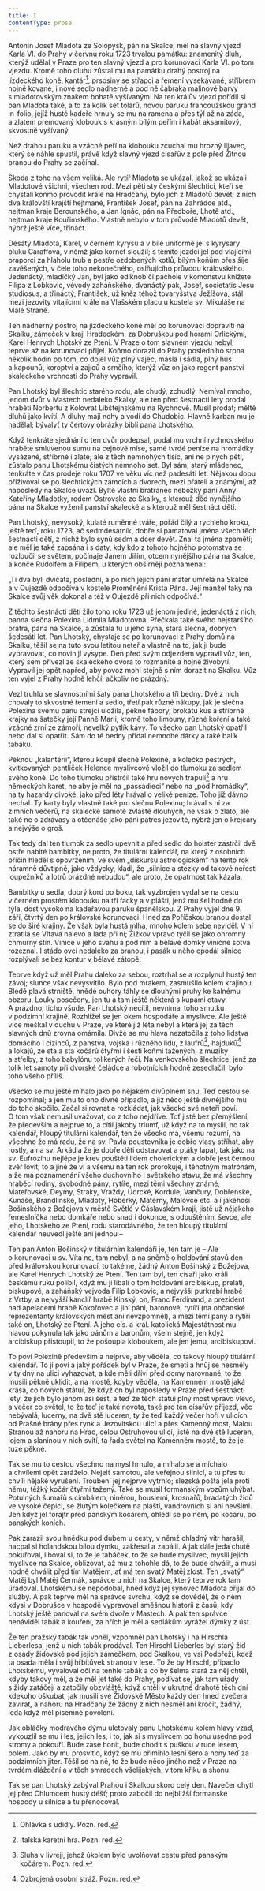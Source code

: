 ```yaml
---
title: I
contentType: prose
---
```


<section>

Antonín Josef Mladota ze Solopysk, pán na Skalce, měl na slavný vjezd Karla VI. do Prahy v červnu roku 1723 trvalou památku: znamenitý dluh, kterýž udělal v Praze pro ten slavný vjezd a pro korunovaci Karla VI. po tom vjezdu. Kromě toho dluhu zůstal mu na památku drahý postroj na jízdeckého koně, kantár[^2], prsosiny se střapci a řemení vysekávané, stříbrem hojně kované, i nové sedlo nádherné a pod ně čabraka malinové barvy s mladotovským znakem bohatě vyšívaným. Na ten králův vjezd pořídil si pan Mladota také, a to za kolik set tolarů, novou paruku francouzskou grand in-folio, jejíž husté kadeře hrnuly se mu na ramena a přes týl až na záda, a zlatem premovaný klobouk s krásným bílým peřím i kabát aksamitový, skvostně vyšívaný.

Než drahou paruku a vzácné peří na klobouku zcuchal mu hrozný lijavec, který se náhle spustil, právě když slavný vjezd císařův z pole před Žitnou branou do Prahy se začínal.

Škoda z toho na všem veliká. Ale rytíř Mladota se ukázal, jakož se ukázali Mladotové všichni, všechen rod. Mezi pěti sty českými šlechtici, kteří se chystali koňmo provodit krále na Hradčany, bylo jich z Mladotů devět; z nich dva královští krajští hejtmané, František Josef, pán na Zahrádce atd., hejtman kraje Berounského, a Jan Ignác, pán na Předboře, Lhotě atd., hejtman kraje Kouřimského. Vlastně nebylo v tom průvodě Mladotů devět, nýbrž ještě více, třináct.

Desátý Mladota, Karel, v černém kyrysu a v bílé uniformě jel s kyrysary pluku Caraffova, v němž jako kornet sloužil; s těmito jezdci jel pod vlajícími praporci za hlaholu trub a pestře ozdobených kotlů, bílým koňům přes šíje zavěšených, v čele toho nekonečného, oslňujícího průvodu královského. Jedenáctý, mladičký Jan, byl jako edlknob či pachole v komonstvu knížete Filipa z Lobkovic, vévody zaháňského, dvanáctý pak, Josef, societatis Jesu studiosus, a třináctý, František, už kněz téhož tovaryšstva Ježíšova, stál mezi jezovity vítajícími krále na Vlašském placu u kostela sv. Mikuláše na Malé Straně.

Ten nádherný postroj na jízdeckého koně měl po korunovaci dopraviti na Skalku, zámeček v kraji Hradeckém, za Dobruškou pod horami Orlickými, Karel Henrych Lhotský ze Ptení. V Praze o tom slavném vjezdu nebyl; teprve až na korunovaci přijel. Koňmo dorazil do Prahy posledního srpna několik hodin po tom, co dojel vůz plný vajec, másla i sádla, plný hus a kapounů, koroptví a zajíců a srnčího, kterýž vůz on jako regent panství skaleckého vrchnosti do Prahy vypravil.

Pan Lhotský byl šlechtic starého rodu, ale chudý, zchudlý. Nemíval mnoho, jenom dvůr v Mastech nedaleko Skalky, ale ten před šestnácti lety prodal hraběti Norbertu z Kolovrat Libštejnskému na Rychnově. Musil prodat; měltě dluhů jako kvítí. A dluhy mají nohy a vodí do Chudobic. Hlavně karban mu je nadělal; bývalyť ty čertovy obrázky biblí pana Lhotského.

Když tenkráte sjednání o ten dvůr podepsal, podal mu vrchní rychnovského hraběte smluvenou sumu na cejnové míse, samé tvrdé peníze na hromádky vysázené, stříbrné i zlaté; ale z těch nemnohých tisíc, ani ne plných pěti, zůstalo panu Lhotskému čistých nemnoho set. Byl sám, starý mládenec, tenkráte v čas prodeje roku 1707 ve věku víc než padesáti let. Nějakou dobu přiživoval se po šlechtických zámcích a dvorech, mezi přáteli a známými, až naposledy na Skalce uvázl. Byltě vlastní bratranec nebožky paní Anny Kateřiny Mladotky, rodem Ostrovské ze Skalky, s kterouž děd nynějšího pána na Skalce vyženil panství skalecké a s kterouž měl šestnáct dětí.

Pan Lhotský, nevysoký, kulaté ruměnné tváře, pořád čilý a rychlého kroku, ještě teď, roku 1723, ač sedmdesátník, dobře si pamatoval jména všech těch šestnácti dětí, z nichž bylo synů sedm a dcer devět. Znal ta jména zpaměti; ale měl je také zapsána i s daty, kdy kdo z tohoto hojného potomstva se rozloučil se světem, počínaje Janem Jiřím, otcem nynějšího pána na Skalce, a konče Rudolfem a Filipem, u kterých obšírněji poznamenal:

„Ti dva byli dvíčata, poslední, a po nich jejich paní mater umřela na Skalce a v Oujezdě odpočívá v kostele Proměnění Krista Pána. Její manžel taky na Skalce svůj věk dokonal a též v Oujezdě při nich odpočívá.“

Z těchto šestnácti dětí žilo toho roku 1723 už jenom jediné, jedenáctá z nich, panna slečna Polexina Lidmila Mladotovna. Přečkala také svého nejstaršího bratra, pána na Skalce, a zůstala tu u jeho syna, stará slečna, dobrých šedesáti let. Pan Lhotský, chystaje se po korunovaci z Prahy domů na Skalku, těšil se na tuto svou letitou neteř a vlastně na to, jak jí bude vypravovat, co novin jí vysype. Den před svým odjezdem vypravil vůz, ten, který sem přivezl ze skaleckého dvora to rozmanité a hojné živobytí. Vypravil jej opět napřed, aby povoz mohl stejně s ním dorazit na Skalku. Vůz ten vyjel z Prahy hodně lehčí, ačkoliv ne prázdný.

Vezl truhlu se slavnostními šaty pana Lhotského a tři bedny. Dvě z nich chovaly to skvostné řemení a sedlo, třetí pak různé nákupy, jak je slečna Polexina svému panu strejci uložila, pěkné fábory, brokátu kus a stříbrné krajky na šatečky její Panně Marii, kromě toho limouny, různé koření a také vzácné zrní ze zámoří, nevelký pytlík kávy. To všecko pan Lhotský opatřil nebo dal si opatřit. Sám do té bedny přidal nemnohé dárky a také balík tabáku.

Pěknou „kalantérii“, kterou koupil slečně Polexině, a kolečko pestrých, kvítkovaných pentliček Helence myslivcově vložil do tlumoku za sedlem svého koně. Do toho tlumoku přistrčil také hru nových trapulí[^3] a hru německých karet, ne aby je měl na „passadieci“ nebo na „pod hromádky“, na ty hazardy divoké, jako před léty hrával o veliké peníze. Toho již dávno nechal. Ty karty byly vlastně také pro slečnu Polexinu; hrával s ní za zimních večerů, na skalecké samotě zvláště dlouhých, ne však o zlato, ale také ne o zdrávasy a otčenáše jako páni patres jezovité, nýbrž jen o krejcary a nejvýše o groš.

Tak tedy dal ten tlumok za sedlo upevnit a před sedlo do holster zastrčil dvě ostře nabité bambitky, ne proto, že titulární kalendář, na který z osobních příčin hleděl s opovržením, ve svém „diskursu astrologickém“ na tento rok náramně důvtipně, jako vždycky, kladl, že „silnice a stezky od takové neřesti loupežníků a lotrů prázdné nebudou“, ale proto, že opatrnost tak kázala.

Bambitky u sedla, dobrý kord po boku, tak vyzbrojen vydal se na cestu v černém prostém klobouku na tři facky a v plášti, jenž mu šel hodně do týla, dost vysoko na kadeřavou paruku španělskou. Z Prahy vyjel dne 9. září, čtvrtý den po královské korunovaci. Hned za Poříčskou branou dostal se do širé krajiny. Že však byla hustá mlha, mnoho kolem sebe neviděl. V ní ztratila se Vltava nalevo a lada při ní; Žižkov vpravo tyčil se jako ohromný chmurný stín. Vinice v jeho svahu a pod ním a bělavé domky viničné sotva rozeznal. I stádo ovcí nedaleko za branou, i pasák u něho opodál silnice rozplývali se bez kontur v bělavé zátopě.

Teprve když už měl Prahu daleko za sebou, roztrhal se a rozplynul hustý ten závoj; slunce však nevysvítilo. Bylo pod mrakem, zasmušilo kolem krajinou. Bledě plavá strniště, hnědé ouhory táhly se dlouhými pruhy ke kalnému obzoru. Louky posečeny, jen tu a tam ještě některá s kupami otavy. A prázdno, ticho všude. Pan Lhotský necítil, nevnímal toho smutku v podzimní krajině. Rozhlížel se jen okem hospodáře a myslivce. Ale ještě více meškal v duchu v Praze, ve které již léta nebyl a která jej za těch slavných dnů zrovna omámila. Divže se mu hlava nezatočila z toho lidstva domácího i cizinců, z panstva, vojska i různého lidu, z laufrů[^4], hajduků[^5] a lokajů, ze sta a sta kočárů čtyřmi i šesti koňmi tažených, z muziky a střelby, z toho babylónu tolikerých řečí. Na venkovského šlechtice, jenž za tolik let samoty při dvorské čeládce a robotnících hodně zesedlačil, bylo toho všeho příliš.

Všecko se mu ještě míhalo jako po nějakém divůplném snu. Teď cestou se rozpomínal; a jen mu to ono divné připadlo, a již něco ještě divnějšího mu do toho skočilo. Začal si rovnat a rozkládat, jak všecko své neteři poví. O tom však nemusil uvažovat, co z toho nejdříve. Toť jisté bez přemýšlení, že především a nejprve to, a cítil jakoby triumf, už když na to myslil, no tak kalendář, hloupý titulární kalendář, ten že všecko má, všemu rozumí, na všechno že má radu, že na sv. Pavla poustevníka je dobře vlasy stříhat, aby rostly, a na sv. Arkádia že je dobře děti odstavovat a ptáky lapat, tak jako na sv. Eufrózínu nejlépe je krev pouštěti lidem cholerickým a dobře jest černou zvěř lovit; to a jiné že ví a všemu na ten rok prorokuje, i těhotným matrónám, a že má poznamenání všeho duchovního i světského stavu, že má všechny hraběcí rodiny, svobodné pány, rytíře, mezi těmi všechny známé, Mateřovské, Deymy, Straky, Vraždy, Údrcké, Kordule, Vančury, Dobřenské, Kunáše, Brandlinské, Mladoty, Hoberky, Materny, Malovce etc. a i jakéhosi Bošinského z Božejova v městě Světlé v Čáslavském kraji, jistě už nějakého řemeslníčka nebo domkáře nebo snad i dokonce, s odpuštěním, ševce, ale jeho, Lhotského ze Ptení, rodu starodávného, že ten hloupý titulární kalendář neuvedl ještě ani jednou –

Ten pan Anton Bošinský v titulárním kalendáři je, ten tam je – Ale o korunovaci u sv. Víta ne, tam nebyl, a na sněmě o holdování stavů den před královskou korunovací, to také ne, žádný Anton Bošinský z Božejova, ale Karel Henrych Lhotský ze Ptení. Ten tam byl, ten císaři jako králi českému ruku políbil, když mu ji líbali o tom holdování arcibiskup, preláti, biskupové, a zaháňský vejvoda Filip Lobkovic, a nejvyšší purkrabí hrabě z Vrtby, a nejvyšší kanclíř hrabě Kinský, on, Franc Ferdinand, a prezident nad apelacemi hrabě Kokořovec a jiní páni, baronové, rytíři (na občanské reprezentanty královských měst ani nevzpomněl), a mezi těmi pány a rytíři také on, Lhotský ze Ptení. A jeho cís. a král. katolická Majestátnost mu hlavou pokynula tak jako pánům a baronům, všem stejně, jen když arcibiskup přistoupil, to že pošoupla kloboukem, ale jen jemu, arci­biskupovi.

To poví Polexině především a nejprve, aby věděla, co takový hloupý titulární kalendář. To jí poví a jaký pořádek byl v Praze, že smetí a hnůj se nesměly v ty dny na ulici vyhazovat, a kde měli dříví před domy narovnané, to že musili pěkně uklidit, a na mostě, kdyby věděla, na Kamenném mostě jaká krása, co nových státuí, že když on byl naposledy v Praze před šestnácti lety, že jich bylo jenom asi šest, a teď že těch státuí plný most vpravo vlevo, a večer co světel, to že teď je také novota, také pro ten císařův příjezd, věc nebývalá, lucerny, na dvě stě luceren, ty že teď každý večer hoří v ulicích od Prašné brány přes rynk a Jezovitskou ulicí a přes Kamenný most, Malou Stranou až nahoru na Hrad, celou Ostruhovou ulicí, jistě na dvě stě luceren, lojem a slaninou v nich svítí, ta řada světel na Kamenném mostě, to že je tuze pěkné.

Tak se mu to cestou všechno na mysl hrnulo, a míhalo se a míchalo a chvílemi opět zaráželo. Nejelť samotou, ale veřejnou silnicí, a tu přes tu chvíli nějaké vyrušení. Troubení jej nejprve vytrhlo; slezská pošta jela proti němu, těžký kočár čtyřmi tažený. Také se musil formanským vozům uhýbat. Potulných šumařů s cimbálem, niněrou, houslemi, krosnařů, bradatých židů ve vysoké čepici, se žlutým kolečkem na plášti, vandrovních si ani nevšiml. Jen když jel forajtr před panským kočárem, ohlédl se po něm, po kočáru, po panských koních.

Pak zarazil svou hnědku pod dubem u cesty, v němž chladný vítr harašil, nacpal si holandskou bílou dýmku, zakřesal a zapálil. A jak dále jeda chutě pokuřoval, liboval si, to že je tabáček, to že se bude myslivec, myslil jejich myslivce na Skalce, oblizovat, až mu z tohohle dá, to že bude chválit, a musí hodně chválit před tím Matějem, ať má ten svatý Matěj zlost. Ten „svatý“ Matěj byl Matěj Čermák, správce u nich na Skalce, který teprve rok tam úřadoval. Lhotskému se nepodobal, hned když jej synovec Mladota přijal do služby. A pak teprve měl na správce svrchu, když se dověděl, že o něm kdysi v Dobrušce v hospodě vypravoval směšnou historii z časů, kdy Lhotský ještě panoval na svém dvoře v Mastech. A pak ten správce nenáviděl tabák a kouření, za hřích je měl a sedlákům vyrážel dýmky z úst.

Že ten pražský tabák tak voněl, vzpomněl pan Lhotský i na Hirsch­la Lieberlesa, jenž u nich tabák prodával. Ten Hirschl Lieberles byl starý žid z osady židovské pod jejich zámečkem, pod Skalkou, ve vsi Podbřeží, kdež ta osada měla i svůj hřbitůvek stranou v lese. To že by Hirschl, připadlo Lhotskému, vyvaloval oči na tenhle tabák a co by šelma stará za něj chtěl, kdyby takový měl, a že měl jet také do Prahy, podívat se, jak tam úřady s židy zatáčejí a zatočily obzvláště, když chtěli v ukrutné drahotě těch dní kdekoho oškubat, jak musili své Židovské Město každý den hned zvečera zavírat, a nahoru na Hradčany že žádný z nich nesměl ani kročit, žádný, leda když měl písemné povolení.

Jak obláčky modravého dýmu uletovaly panu Lhotskému kolem hlavy vzad, vykouzlil se mu i les, jejich les, i to, jak si s myslivcem po honu usedne pod stromy a pokouří. Bude zase honit, bude chodit s puškou v ruce lesem, polem. Jako by mu prosvitlo, když se mu přimihlo lesní šero a hony teď za podzimních jiter. Těšil se na ně, to že bude něco jiného než v Praze na tvrdém dláždění a v těch smradech všelijakých, v tom křiku a shonu.

Tak se pan Lhotský zabýval Prahou i Skalkou skoro celý den. Navečer chytl jej před Chlumcem hustý déšť; proto zabočil do nejbližší formanské hospody u silnice a tu přenocoval.

[^2]: Ohlávka s udidly. Pozn. red.

[^3]: Italská karetní hra. Pozn. red.

[^4]: Sluha v livreji, jehož úkolem bylo uvolňovat cestu před panským kočárem. Pozn. red.

[^5]: Ozbrojená osobní stráž. Pozn. red.

</section>
